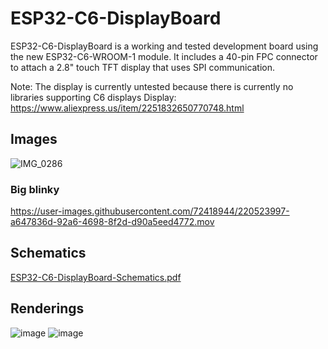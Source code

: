 # ESP32-C6-DisplayBoard
ESP32-C6-DisplayBoard is a working and tested development board using the new ESP32-C6-WROOM-1 module. It includes a 40-pin FPC connector to attach a 2.8" touch TFT display that uses SPI communication. 

Note: The display is currently untested because there is currently no libraries supporting C6 displays
Display: https://www.aliexpress.us/item/2251832650770748.html 

## Images
![IMG_0286](https://user-images.githubusercontent.com/72418944/220523986-82e6c950-d423-4369-946f-f98bd5c2f094.jpg)

### Big blinky
https://user-images.githubusercontent.com/72418944/220523997-a647836d-92a6-4698-8f2d-d90a5eed4772.mov

## Schematics
[ESP32-C6-DisplayBoard-Schematics.pdf](https://github.com/bschan9228/ESP32-C6-DisplayBoard/files/10800085/ESP32-C6-DisplayBoard-Schematics.pdf)

## Renderings
![image](https://user-images.githubusercontent.com/72418944/220524133-ffe0f33d-54e4-4061-aa4c-aa11175eda0c.png)
![image](https://user-images.githubusercontent.com/72418944/220524159-48fe7d30-5953-415b-98df-9182b006caaf.png)
